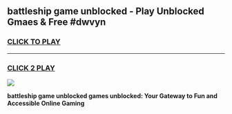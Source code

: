 
## battleship game unblocked - Play Unblocked Gmaes & Free #dwvyn
<h3>
<a href="https://premium.freeplayer.one?title=battleship_game_unblocked&ref=01M">CLICK TO PLAY</a></h3>
<hr>

<h3>
<a href="https://premium.freeplayer.one?title=battleship_game_unblocked&ref=01M">CLICK 2 PLAY</a>
  
</h3>

<a href="https://premium.freeplayer.one?title=battleship_game_unblocked&ref=01M"><img src="https://clearcache.store/games.png"></a>


**battleship game unblocked games unblocked: Your Gateway to Fun and Accessible Online Gaming**
